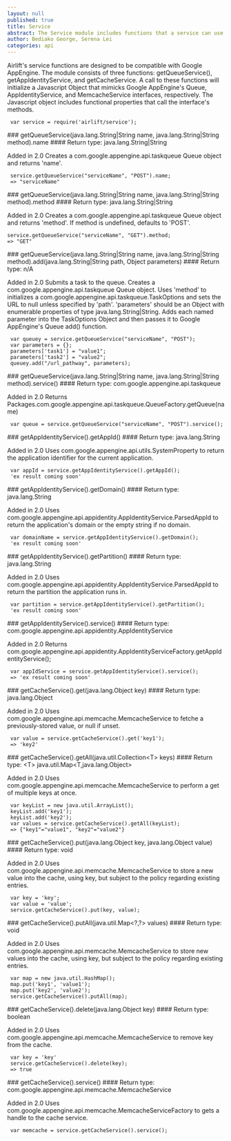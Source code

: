```yaml
---
layout: null
published: true
title: Service
abstract: The Service module includes functions that a service can use to get queues, application ids, and caches.
author: Bediako George, Serena Lei
categories: api
---
```


Airlift's service functions are designed to be compatible with Google AppEngine. The module consists of three functions: getQueueService(), getAppIdentityService, and getCacheService. A call to these functions will initialize a Javascript Object that mimicks Google AppEngine's Queue, AppIdentityService, and MemcacheService interfaces, respectively. The Javascript object includes functional properties that call the interface's methods.


     var service = require('airlift/service');


<p id="Service_Qname"></p>
### getQueueService(java.lang.String|String name, java.lang.String|String method).name
#### Return type: java.lang.String|String

<p> <label class="new">Added in 2.0</label>
Creates a com.google.appengine.api.taskqueue Queue object and returns 'name'.
</p>


     service.getQueueService("serviceName", "POST").name;
     => "serviceName"


<p id="Service_Qmethod"></p>
### getQueueService(java.lang.String|String name, java.lang.String|String method).method
#### Return type: java.lang.String|String

<p> <label class="new">Added in 2.0</label>
Creates a com.google.appengine.api.taskqueue Queue object and returns 'method'.  If method is undefined, defaults to 'POST'.
</p>


    service.getQueueService("serviceName", "GET").method;
    => "GET"


<p id="Service_Qadd"></p>
### getQueueService(java.lang.String|String name, java.lang.String|String method).add(java.lang.String|String path, Object parameters)
#### Return type: n/A

<p> <label class="new">Added in 2.0</label>
Submits a task to the queue. Creates a com.google.appengine.api.taskqueue Queue object. Uses 'method' to initializes a com.google.appengine.api.taskqueue.TaskOptions and sets the URL to null unless specified by 'path'. 'parameters' should be an Object with enumerable properties of type java.lang.String|String. Adds each named parameter into the TaskOptions Object and then passes it to Google AppEngine's Queue add() function.
</p>


     var queuey = service.getQueueService("serviceName", "POST");
     var parameters = {};
     parameters['task1'] = "value1";
     parameters['task2'] = "value2";
     queuey.add("/url_pathway", parameters);


<p id="Service_Qservice"></p>
### getQueueService(java.lang.String|String name, java.lang.String|String method).service()
#### Return type: com.google.appengine.api.taskqueue

<p> <label class="new">Added in 2.0</label>
Returns Packages.com.google.appengine.api.taskqueue.QueueFactory.getQueue(name)
</p>


     var queue = service.getQueueService("serviceName", "POST").service();


<p id="Service_AgetAppId"></p>
### getAppIdentityService().getAppId()
#### Return type: java.lang.String

<p> <label class="new">Added in 2.0</label>
Uses com.google.appengine.api.utils.SystemProperty to return the application identifier for the current application.
</p>


     var appId = service.getAppIdentityService().getAppId();
     'ex result coming soon'


<p id="Service_AgetDomain"></p>
### getAppIdentityService().getDomain()
#### Return type: java.lang.String

<p> <label class="new">Added in 2.0</label>
Uses com.google.appengine.api.appidentity.AppIdentityService.ParsedAppId to return the application's domain or the empty string if no domain.
</p>


     var domainName = service.getAppIdentityService().getDomain();
     'ex result coming soon'


<p id="Service_AgetPartition"></p>
### getAppIdentityService().getPartition()
#### Return type: java.lang.String

<p> <label class="new">Added in 2.0</label>
Uses com.google.appengine.api.appidentity.AppIdentityService.ParsedAppId to return the partition the application runs in.
</p>


     var partition = service.getAppIdentityService().getPartition();
     'ex result coming soon'


<p id="Service_Aservice"></p>
### getAppIdentityService().service()
#### Return type: com.google.appengine.api.appidentity.AppIdentityService

<p> <label class="new">Added in 2.0</label>
Returns com.google.appengine.api.appidentity.AppIdentityServiceFactory.getAppIdentityService();
</p>


     var appIdService = service.getAppIdentityService().service();
     => 'ex result coming soon'


<p id="Service_Cget"></p>
### getCacheService().get(java.lang.Object key)
#### Return type: java.lang.Object

<p> <label class="new">Added in 2.0</label>
Uses com.google.appengine.api.memcache.MemcacheService to fetche a previously-stored value, or null if unset.
</p>


     var value = service.getCacheService().get('key1');
     => 'key2'

<p id="Service_CgetAll"></p>
### getCacheService().getAll(java.util.Collection&lt;T&gt; keys)
#### Return type: &lt;T&gt; java.util.Map&lt;T,java.lang.Object&gt;

<p> <label class="new">Added in 2.0</label>
Uses com.google.appengine.api.memcache.MemcacheService to perform a get of multiple keys at once.
</p>


     var keyList = new java.util.ArrayList();
     keyList.add('key1');
     keyList.add('key2');
     var values = service.getCacheService().getAll(keyList);
     => {"key1"="value1", "key2"="value2"}


<p id="Service_Cput"></p>
### getCacheService().put(java.lang.Object key, java.lang.Object value)
#### Return type: void

<p> <label class="new">Added in 2.0</label>
Uses com.google.appengine.api.memcache.MemcacheService to store a new value into the cache, using key, but subject to the policy regarding existing entries.
</p>


     var key = 'key';
     var value = 'value';
     service.getCacheService().put(key, value);


<p id="Service_CputAll"></p>
### getCacheService().putAll(java.util.Map&lt;?,?&gt; values)
#### Return type: void

<p> <label class="new">Added in 2.0</label>
Uses com.google.appengine.api.memcache.MemcacheService to store new values into the cache, using key, but subject to the policy regarding existing entries.
</p>


     var map = new java.util.HashMap();
     map.put('key1', 'value1');
     map.put('key2', 'value2');
     service.getCacheService().putAll(map);


<p id="Service_Cdelete"></p>
### getCacheService().delete(java.lang.Object key)
#### Return type: boolean

<p> <label class="new">Added in 2.0</label>
Uses com.google.appengine.api.memcache.MemcacheService to remove key from the cache.
</p>


     var key = 'key'
     service.getCacheService().delete(key);
     => true


<p id="Service_Cservice"></p>
### getCacheService().service()
#### Return type: com.google.appengine.api.memcache.MemcacheService

<p> <label class="new">Added in 2.0</label>
Uses com.google.appengine.api.memcache.MemcacheServiceFactory to gets a handle to the cache service.
</p>


     var memcache = service.getCacheService().service();






